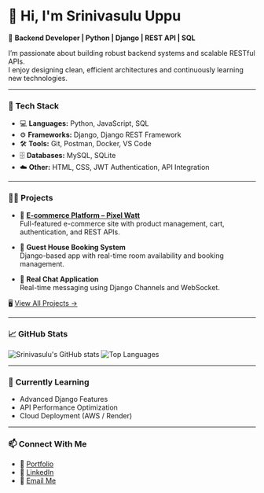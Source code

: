 # 👋 Hi, I'm Srinivasulu Uppu  

🚀 **Backend Developer | Python | Django | REST API | SQL**

I’m passionate about building robust backend systems and scalable RESTful APIs.  
I enjoy designing clean, efficient architectures and continuously learning new technologies.

---

### 🧰 **Tech Stack**
- 💻 **Languages:** Python, JavaScript, SQL  
- ⚙️ **Frameworks:** Django, Django REST Framework  
- 🛠️ **Tools:** Git, Postman, Docker, VS Code  
- 🗄️ **Databases:** MySQL, SQLite  
- ☁️ **Other:** HTML, CSS, JWT Authentication, API Integration

---

### 🧑‍💻 **Projects**
- 🛒 **[E-commerce Platform – Pixel Watt](https://github.com/yourusername/pixel-watt)**  
  Full-featured e-commerce site with product management, cart, authentication, and REST APIs.

- 🏨 **Guest House Booking System**  
  Django-based app with real-time room availability and booking management.

- 💬 **Real Chat Application**  
  Real-time messaging using Django Channels and WebSocket.

🖥️ [View All Projects →](https://github.com/yourusername?tab=repositories)

---

### 📈 **GitHub Stats**
![Srinivasulu's GitHub stats](https://github-readme-stats.vercel.app/api?username=yourusername&show_icons=true&theme=tokyonight)
![Top Languages](https://github-readme-stats.vercel.app/api/top-langs/?username=yourusername&layout=compact&theme=tokyonight)

---

### 🌱 **Currently Learning**
- Advanced Django Features
- API Performance Optimization
- Cloud Deployment (AWS / Render)

---

### 📫 **Connect With Me**
- 💼 [Portfolio](https://personal-portfolio-445566.netlify.app)
- 🔗 [LinkedIn](https://linkedin.com/in/your-link)
- 📧 [Email Me](mailto:youremail@example.com)
